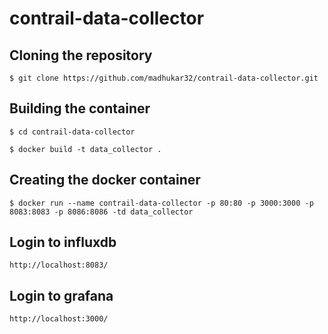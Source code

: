 # contrail-data-collector

## Cloning the repository
`$ git clone https://github.com/madhukar32/contrail-data-collector.git`

## Building the container
`$ cd contrail-data-collector `

`$ docker build -t data_collector .`

## Creating the docker container
`$ docker run --name contrail-data-collector -p 80:80 -p 3000:3000 -p 8083:8083 -p 8086:8086 -td data_collector`

## Login to influxdb
`http://localhost:8083/`

## Login to grafana
`http://localhost:3000/`
